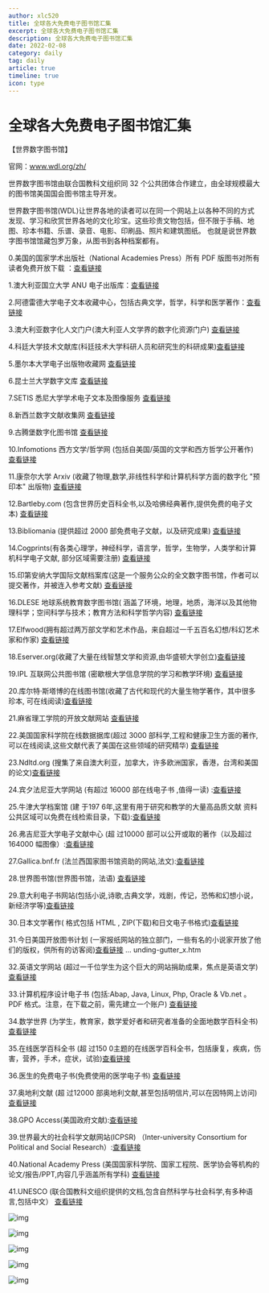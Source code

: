 ```yaml
---
author: xlc520
title: 全球各大免费电子图书馆汇集
excerpt: 全球各大免费电子图书馆汇集
description: 全球各大免费电子图书馆汇集
date: 2022-02-08
category: daily
tag: daily
article: true
timeline: true
icon: type
---
```


# 全球各大免费电子图书馆汇集

【世界数字图书馆】

官网：www.wdl.org/zh/

世界数字图书馆由联合国教科文组织同 32 个公共团体合作建立，由全球规模最大的图书馆美国国会图书馆主导开发。

世界数字图书馆(WDL)让世界各地的读者可以在同一个网站上以各种不同的方式发现、学习和欣赏世界各地的文化珍宝。这些珍贵文物包括，但不限于手稿、地图、珍本书籍、乐谱、录音、电影、印刷品、照片和建筑图纸。
也就是说世界数字图书馆馆藏包罗万象，从图书到各种档案都有。

0.美国的国家学术出版社（National Academies Press）所有 PDF 版图书对所有读者免费开放下载 ：[查看链接](http://www.nap.edu/)

1.澳大利亚国立大学 ANU 电子出版库：[查看链接](http://dspace.anu.edu.au/)

2.阿德雷德大学电子文本收藏中心，包括古典文学，哲学，科学和医学著作：[查看链接](http://ebooks.adelaide.edu.au/)

3.澳大利亚数字化人文门户(澳大利亚人文学界的数字化资源门户) [查看链接](http://www.ehum.edu.au/)

4.科廷大学技术文献库(科廷技术大学科研人员和研究生的科研成果)[查看链接](http://espace.library.curtin.edu.au/R)

5.墨尔本大学电子出版物收藏网
[查看链接](http://www.lib.unimelb.edu.au/eprints/)

6.昆士兰大学数字文库
[查看链接](http://espace.library.uq.edu.au/)

7.SETIS 悉尼大学学术电子文本及图像服务 [查看链接](http://setis.library.usyd.edu.au/)

8.新西兰数字文献收集网
[查看链接](http://nzdl.sadl.uleth.ca/cgi-bin/library)

9.古腾堡数字化图书馆
[查看链接](http://www.gutenberg.org/wiki/Main_Page)

10.Infomotions 西方文学/哲学网 (包括自美国/英国的文学和西方哲学公开著作)
[查看链接](http://infomotions.com/)

11.康奈尔大学 Arxiv (收藏了物理,数学,非线性科学和计算机科学方面的数字化 "预印本" 出版物)
[查看链接](http://arxiv.org/)

12.Bartleby.com (包含世界历史百科全书,以及哈佛经典著作,提供免费的电子文本)
[查看链接](http://www.bartleby.com/)

13.Bibliomania (提供超过 2000 部免费电子文献，以及研究成果) [查看链接](http://www.bibliomania.com/)

14.Cogprints(有各类心理学，神经科学，语言学，哲学，生物学，人类学和计算机科学电子文献, 部分区域需要注册)
[查看链接](http://cogprints.org/)

15.印第安纳大学国际文献档案库(这是一个服务公众的全文数字图书馆，作者可以提交著作，并被连入参考文献)
[查看链接](http://dlc.dlib.indiana.edu/dlc/)

16.DLESE 地球系统教育数字图书馆(
涵盖了环境，地理，地质，海洋以及其他物理科学；空间科学与技术；教育方法和科学哲学内容) [查看链接](http://www.dlese.org/library/)

17.Elfwood(拥有超过两万部文学和艺术作品，来自超过一千五百名幻想/科幻艺术家和作家)
[查看链接](http://www.elfwood.com/)

18.Eserver.org(收藏了大量在线智慧文学和资源,由华盛顿大学创立)[查看链接](http://eserver.org/)

19.IPL 互联网公共图书馆 (密歇根大学信息学院的学习和教学环境) [查看链接](http://www.ipl.org/)

20.库尔特·斯塔博的在线图书馆(收藏了古代和现代的大量生物学著作，其中很多珍本, 可在线阅读)[查看链接](http://www.zum.de/)

21.麻省理工学院的开放文献网站 [查看链接](http://ocw.mit.edu/OcwWeb/web/home/home/index.htm)

22.美国国家科学院在线数据据库(超过 3000
部科学,工程和健康卫生方面的著作,可以在线阅读,这些文献代表了美国在这些领域的研究精华)
[查看链接](http://www.nap.edu/)

23.Ndltd.org
(搜集了来自澳大利亚，加拿大，许多欧洲国家，香港，台湾和美国的论文)[查看链接](http://www.ndltd.org/)

24.宾夕法尼亚大学网站
(有超过 16000 部在线电子书 ,值得一读) :[查看链接](http://digital.library.upenn.edu/books/)

25.牛津大学档案馆
(建 于197 6年,这里有用于研究和教学的大量高品质文献
资料公共区域可以免费在线检索目录，下载):[查看链接](http://ota.ahds.ac.uk/)

26.弗吉尼亚大学电子文献中心
(超 过10000 部可以公开或取的著作（以及超过 164000 幅图像）:[查看链接](http://www2.lib.virginia.edu/etext/index.html)

27.Gallica.bnf.fr
(法兰西国家图书馆资助的网站,法文):[查看链接](http://gallica.bnf.fr/)

28.世界图书馆(世界图书馆，法语) [查看链接](http://abu.cnam.fr/)

29.意大利电子书网站(包括小说,诗歌,古典文学，戏剧，传记，恐怖和幻想小说，新经济学等)[查看链接](http://www.ebookgratis.it/)

30.日本文学著作( 格式包括 HTML , ZIP(下载)和日文电子书格式)[查看链接](http://www.aozora.gr.jp/)

31.今日美国开放图书计划
(一家报纸网站的独立部门，一些有名的小说家开放了他们的版权，供所有的访客阅)[查看链接](http://www.usatoday.com/life/boo) ...
unding-gutter_x.htm

32.英语文学网站
(超过一千位学生为这个巨大的网站捐助成果，焦点是英语文学) [查看链接](http://www.litencyc.com/)

33.计算机程序设计电子书
(包括:Abap, Java, Linux, Php, Oracle & Vb.net 。 PDF 格式。注意，在下载之前，需先建立一个账户)
[查看链接](http://www.downloadfreepdf.com/)

34.数学世界
(为学生，教育家，数学爱好者和研究者准备的全面地数学百科全书)[查看链接](http://mathworld.wolfram.com/)

35.在线医学百科全书
(超 过150 0主题的在线医学百科全书，包括康复，疾病，伤害，营养，手术，症状，试验)[查看链接](http://www.healthopedia.com/)

36.医生的免费电子书(免费使用的医学电子书) [查看链接](http://freebooks4doctors.com/)

37.奥地利文献
(超 过12000
部奥地利文献,甚至包括明信片,可以在因特网上访问)[查看链接](http://www.literature.at/default.alo;jsessionid=453DD0DC127BBBB02C863B1887F76E28)

38.GPO Access(美国政府文献):[查看链接](http://www.access.gpo.gov/)

39.世界最大的社会科学文献网站(ICPSR)
（Inter-university Consortium for Political and Social Research）:[查看链接](http://www.icpsr.umich.edu/icpsrweb/ICPSR/)

40.National Academy Press
(美国国家科学院、国家工程院、医学协会等机构的论文/报告/PPT,内容几乎涵盖所有学科)
[查看链接](http://www.nationalacademies.org/publications/)

41.UNESCO
(联合国教科文组织提供的文档,包含自然科学与社会科学,有多种语言,包括中文）
[查看链接](http://www.unesco.org/new/en/unesco/)

![img](http://image.coolapk.com/feed/2019/1201/18/308326_ce846467_5332_1143@1080x1812.jpeg.m.jpg)

![img](http://image.coolapk.com/feed/2019/1201/18/308326_230ebfe0_5332_1145@540x6616.jpeg.m.jpg)

![img](http://image.coolapk.com/feed/2019/1201/18/308326_56723a43_5332_1147@1080x1622.jpeg.m.jpg)

![img](http://image.coolapk.com/feed/2019/1201/18/308326_8c28331b_5332_1148@996x8312.jpeg.m.jpg)

![img](http://image.coolapk.com/feed/2019/1201/18/308326_2c02e529_5332_115@966x8568.jpeg.m.jpg)
